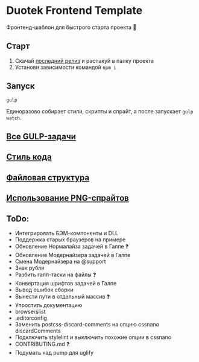 # Duotek Frontend Template
Фронтенд-шаблон для быстрого старта проекта :rocket:

## Старт
1. Скачай [последний релиз](//github.com/sashasushko/duotek-frontend/releases) и распакуй в папку проекта
2. Установи зависимости командой `npm i`

## Запуск
```
gulp
```
Единоразово собирает стили, скрипты и спрайт, а после запускает `gulp watch`.

## [Все GULP-задачи](//github.com/sashasushko/duotek-frontend/blob/master/gulptasks.md)

## [Стиль кода](//github.com/sashasushko/duotek-frontend/blob/master/codestyle.md)

## [Файловая структура](//github.com/sashasushko/duotek-frontend/blob/master/filestructure.md)

## [Использование PNG-спрайтов](//github.com/sashasushko/duotek-frontend/blob/master/sprites.md)

## ToDo:
- Интегрировать БЭМ-компоненты и DLL
- Поддержка старых браузеров на примере
- Обновление Нормалайза задачей в Галпе :question:
- Обновление Модернайзера задачей в Галпе
- Смена Модернайзера на @support
- Знак рубля
- Разбить галп-таски на файлы :question:
- Конвертация шрифтов задачей в Галпе
- Вывод ошибок сборки
- Вынести пути в отдельный массив :question:
- Упростить документацию
- browserslist
- .editorconfig
- Заменить postcss-discard-comments на опцию cssnano discardComments 
- Подключить stylelint и выключить похожие опции в cssnano
- CONTRIBUTING.md :question:
- Подумать над pump для uglify